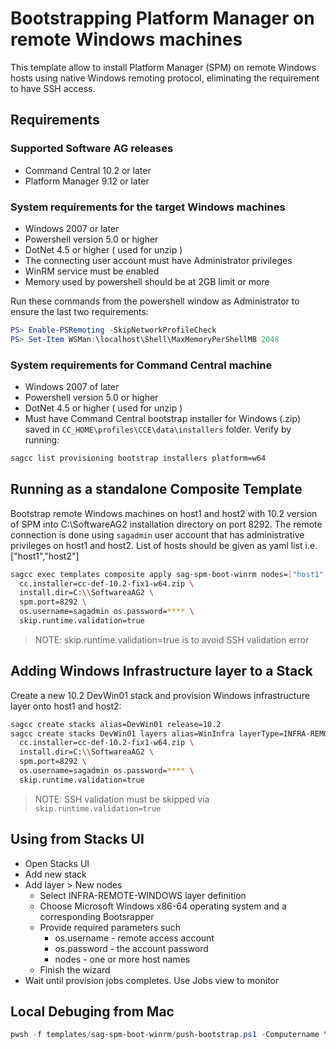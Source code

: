 # Bootstrapping Platform Manager on remote Windows machines

This template allow to install Platform Manager (SPM) on remote
Windows hosts using native Windows remoting protocol, eliminating the
requirement to have SSH access.

## Requirements

### Supported Software AG releases

* Command Central 10.2 or later
* Platform Manager 9.12 or later

### System requirements for the target Windows machines

* Windows 2007 or later
* Powershell version 5.0 or higher
* DotNet 4.5 or higher ( used for unzip )
* The connecting user account must have Administrator privileges
* WinRM service must be enabled
* Memory used by powershell should be at 2GB limit or more

Run these commands from the powershell window as Administrator to ensure the last two requirements:

```powershell
PS> Enable-PSRemoting -SkipNetworkProfileCheck
PS> Set-Item WSMan:\localhost\Shell\MaxMemoryPerShellMB 2048
```

### System requirements for Command Central machine

* Windows 2007 of later
* Powershell version 5.0 or higher
* DotNet 4.5 or higher ( used for unzip )
* Must have Command Central bootstrap installer for Windows (.zip) saved in `CC_HOME\profiles\CCE\data\installers` folder. Verify by running:

```bash
sagcc list provisioning bootstrap installers platform=w64
```

## Running as a standalone Composite Template

Bootstrap remote Windows machines on host1 and host2 with 10.2 version of SPM into C:\SoftwareAG2
installation directory on port 8292. The remote connection is done using `sagadmin` user account that
has administrative privileges on host1 and host2. List of hosts should be given as yaml list i.e. ["host1","host2"]

```bash
sagcc exec templates composite apply sag-spm-boot-winrm nodes=["host1","host2"] \
  cc.installer=cc-def-10.2-fix1-w64.zip \
  install.dir=C:\\SoftwareaAG2 \
  spm.port=8292 \
  os.username=sagadmin os.password=**** \
  skip.runtime.validation=true
```

> NOTE: skip.runtime.validation=true is to avoid SSH validation error

## Adding Windows Infrastructure layer to a Stack

Create a new 10.2 DevWin01 stack and provision Windows infrastructure layer onto host1 and host2:

```bash
sagcc create stacks alias=DevWin01 release=10.2
sagcc create stacks DevWin01 layers alias=WinInfra layerType=INFRA-REMOTE-WINDOWS nodes=host1,host2 \
  cc.installer=cc-def-10.2-fix1-w64.zip \
  install.dir=C:\\SoftwareaAG2 \
  spm.port=8292 \
  os.username=sagadmin os.password=**** \
  skip.runtime.validation=true
```

> NOTE: SSH validation must be skipped via `skip.runtime.validation=true`

## Using from Stacks UI

* Open Stacks UI
* Add new stack
* Add layer > New nodes
  * Select INFRA-REMOTE-WINDOWS layer definition
  * Choose Microsoft Windows x86-64 operating system and a corresponding Bootsrapper
  * Provide required parameters such
    * os.username - remote access account
    * os.password - the account password
    * nodes - one or more host names
  * Finish the wizard
* Wait until provision jobs completes. Use Jobs view to monitor

## Local Debuging from Mac

```powershell
pwsh -f templates/sag-spm-boot-winrm/push-bootstrap.ps1 -Computername \["bgninjabvt01"\] -RemoteTempPath C:\\Windows\\Temp -LocalInstallerZip ~/sag/cc/profiles/CCE/data/installers/cc-def-10.2-milestone-w64.zip -RemoteInstallPath C:\\SoftwareAG2 -AcceptLicense -PlainCredentials vmtest:vmtest
```

